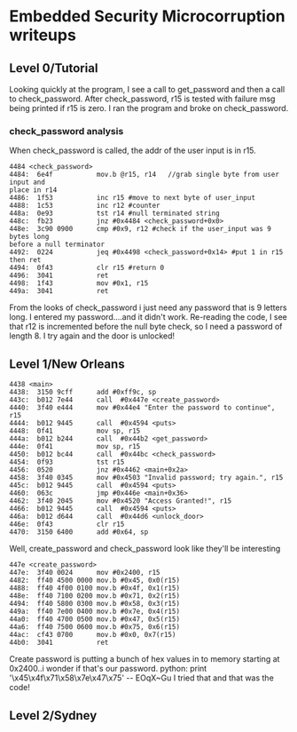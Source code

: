 # Embedded Security Microcorruption writeups
## Level 0/Tutorial
Looking quickly at the program, I see a call to get_password and then a call to
check_password.  After check_password, r15 is tested with failure msg being
printed if r15 is zero.
I ran the program and broke on check_password.
### check_password analysis

When check_password is called, the addr of the user input is in r15.
```
4484 <check_password>
4484:  6e4f           mov.b @r15, r14   //grab single byte from user input and
place in r14
4486:  1f53           inc r15 #move to next byte of user_input
4488:  1c53           inc r12 #counter
448a:  0e93           tst r14 #null terminated string
448c:  fb23           jnz #0x4484 <check_password+0x0>
448e:  3c90 0900      cmp #0x9, r12 #check if the user_input was 9 bytes long
before a null terminator
4492:  0224           jeq #0x4498 <check_password+0x14> #put 1 in r15 then ret
4494:  0f43           clr r15 #return 0
4496:  3041           ret
4498:  1f43           mov #0x1, r15
449a:  3041           ret
```
From the looks of check_password i just need any password that is 9 letters
long.
I entered my password....and it didn't work.  Re-reading the code, I see that
r12 is incremented before the null byte check, so I need a password of length
8.  I try again and the door is unlocked!

## Level 1/New Orleans
```
4438 <main>
4438:  3150 9cff      add #0xff9c, sp
443c:  b012 7e44      call  #0x447e <create_password>
4440:  3f40 e444      mov #0x44e4 "Enter the password to continue", r15
4444:  b012 9445      call  #0x4594 <puts>
4448:  0f41           mov sp, r15
444a:  b012 b244      call  #0x44b2 <get_password>
444e:  0f41           mov sp, r15
4450:  b012 bc44      call  #0x44bc <check_password>
4454:  0f93           tst r15
4456:  0520           jnz #0x4462 <main+0x2a>
4458:  3f40 0345      mov #0x4503 "Invalid password; try again.", r15
445c:  b012 9445      call  #0x4594 <puts>
4460:  063c           jmp #0x446e <main+0x36>
4462:  3f40 2045      mov #0x4520 "Access Granted!", r15
4466:  b012 9445      call  #0x4594 <puts>
446a:  b012 d644      call  #0x44d6 <unlock_door>
446e:  0f43           clr r15
4470:  3150 6400      add #0x64, sp
```
Well, create_password and check_password look like they'll be interesting
```
447e <create_password>
447e:  3f40 0024      mov #0x2400, r15
4482:  ff40 4500 0000 mov.b #0x45, 0x0(r15)
4488:  ff40 4f00 0100 mov.b #0x4f, 0x1(r15)
448e:  ff40 7100 0200 mov.b #0x71, 0x2(r15)
4494:  ff40 5800 0300 mov.b #0x58, 0x3(r15)
449a:  ff40 7e00 0400 mov.b #0x7e, 0x4(r15)
44a0:  ff40 4700 0500 mov.b #0x47, 0x5(r15)
44a6:  ff40 7500 0600 mov.b #0x75, 0x6(r15)
44ac:  cf43 0700      mov.b #0x0, 0x7(r15)
44b0:  3041           ret
```
Create password is putting a bunch of hex values in to memory starting at
0x2400..i wonder if that's our password.
python: print '\x45\x4f\x71\x58\x7e\x47\x75' -- EOqX~Gu
I tried that and that was the code!

## Level 2/Sydney


